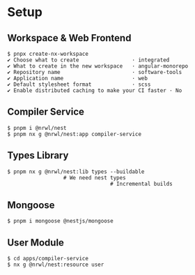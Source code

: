 # Setup

## Workspace & Web Frontend

```
$ pnpx create-nx-workspace
✔ Choose what to create                 · integrated
✔ What to create in the new workspace   · angular-monorepo
✔ Repository name                       · software-tools
✔ Application name                      · web
✔ Default stylesheet format             · scss
✔ Enable distributed caching to make your CI faster · No
```

## Compiler Service

```
$ pnpm i @nrwl/nest
$ pnpm nx g @nrwl/nest:app compiler-service
```

## Types Library

```
$ pnpm nx g @nrwl/nest:lib types --buildable
                  # We need nest types
                                 # Incremental builds
```

## Mongoose

```
$ pnpm i mongoose @nestjs/mongoose
```

## User Module

```
$ cd apps/compiler-service
$ nx g @nrwl/nest:resource user
```
